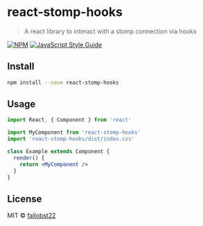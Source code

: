 # react-stomp-hooks

> A react library to interact with a stomp connection via hooks

[![NPM](https://img.shields.io/npm/v/react-stomp-hooks.svg)](https://www.npmjs.com/package/react-stomp-hooks) [![JavaScript Style Guide](https://img.shields.io/badge/code_style-standard-brightgreen.svg)](https://standardjs.com)

## Install

```bash
npm install --save react-stomp-hooks
```

## Usage

```jsx
import React, { Component } from 'react'

import MyComponent from 'react-stomp-hooks'
import 'react-stomp-hooks/dist/index.css'

class Example extends Component {
  render() {
    return <MyComponent />
  }
}
```

## License

MIT © [fallobst22](https://github.com/fallobst22)

